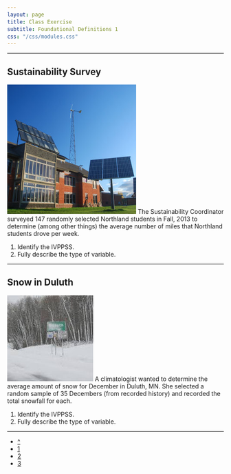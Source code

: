 ```yaml
---
layout: page
title: Class Exercise
subtitle: Foundational Definitions 1
css: "/css/modules.css"
---
```


----

## Sustainability Survey
<img src="zimgs/ncmellc.jpg" alt="NC MELLC" class="img-right">
The Sustainability Coordinator surveyed 147 randomly selected Northland students in Fall, 2013 to determine (among other things) the average number of miles that Northland students drove per week.

1. Identify the IVPPSS.
1. Fully describe the type of variable.

----

## Snow in Duluth
<img src="zimgs/duluthsnow.jpg" alt="Duluth snow" class="img-right">
A climatologist wanted to determine the average amount of snow for December in Duluth, MN.  She selected a random sample of 35 Decembers (from recorded history) and recorded the total snowfall for each.

1. Identify the IVPPSS.
1. Fully describe the type of variable.

----

<div class="text-center">
<ul class="pagination pagination-lg">
  <li><a href="FoundationalDefns.html">^</a></li>
  <li class="active"><a href="#">1</a></li>
  <li><a href="FoundationalDefns_CE2.html">2</a></li>
  <li><a href="FoundationalDefns_CE3.html">3</a></li>
</ul>
